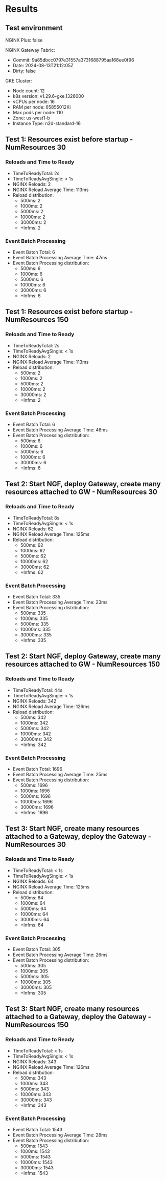 # Results

## Test environment

NGINX Plus: false

NGINX Gateway Fabric:

- Commit: 9a85dbcc0797e31557a3731688795aa166ee0f96
- Date: 2024-08-13T21:12:05Z
- Dirty: false

GKE Cluster:

- Node count: 12
- k8s version: v1.29.6-gke.1326000
- vCPUs per node: 16
- RAM per node: 65855012Ki
- Max pods per node: 110
- Zone: us-west1-b
- Instance Type: n2d-standard-16

## Test 1: Resources exist before startup - NumResources 30

### Reloads and Time to Ready

- TimeToReadyTotal: 2s
- TimeToReadyAvgSingle: < 1s
- NGINX Reloads: 2
- NGINX Reload Average Time: 113ms
- Reload distribution:
	- 500ms: 2
	- 1000ms: 2
	- 5000ms: 2
	- 10000ms: 2
	- 30000ms: 2
	- +Infms: 2

### Event Batch Processing

- Event Batch Total: 6
- Event Batch Processing Average Time: 47ms
- Event Batch Processing distribution:
	- 500ms: 6
	- 1000ms: 6
	- 5000ms: 6
	- 10000ms: 6
	- 30000ms: 6
	- +Infms: 6


## Test 1: Resources exist before startup - NumResources 150

### Reloads and Time to Ready

- TimeToReadyTotal: 2s
- TimeToReadyAvgSingle: < 1s
- NGINX Reloads: 2
- NGINX Reload Average Time: 113ms
- Reload distribution:
	- 500ms: 2
	- 1000ms: 2
	- 5000ms: 2
	- 10000ms: 2
	- 30000ms: 2
	- +Infms: 2

### Event Batch Processing

- Event Batch Total: 6
- Event Batch Processing Average Time: 46ms
- Event Batch Processing distribution:
	- 500ms: 6
	- 1000ms: 6
	- 5000ms: 6
	- 10000ms: 6
	- 30000ms: 6
	- +Infms: 6


## Test 2: Start NGF, deploy Gateway, create many resources attached to GW - NumResources 30

### Reloads and Time to Ready

- TimeToReadyTotal: 8s
- TimeToReadyAvgSingle: < 1s
- NGINX Reloads: 62
- NGINX Reload Average Time: 125ms
- Reload distribution:
	- 500ms: 62
	- 1000ms: 62
	- 5000ms: 62
	- 10000ms: 62
	- 30000ms: 62
	- +Infms: 62

### Event Batch Processing

- Event Batch Total: 335
- Event Batch Processing Average Time: 23ms
- Event Batch Processing distribution:
	- 500ms: 335
	- 1000ms: 335
	- 5000ms: 335
	- 10000ms: 335
	- 30000ms: 335
	- +Infms: 335


## Test 2: Start NGF, deploy Gateway, create many resources attached to GW - NumResources 150

### Reloads and Time to Ready

- TimeToReadyTotal: 44s
- TimeToReadyAvgSingle: < 1s
- NGINX Reloads: 342
- NGINX Reload Average Time: 126ms
- Reload distribution:
	- 500ms: 342
	- 1000ms: 342
	- 5000ms: 342
	- 10000ms: 342
	- 30000ms: 342
	- +Infms: 342

### Event Batch Processing

- Event Batch Total: 1696
- Event Batch Processing Average Time: 25ms
- Event Batch Processing distribution:
	- 500ms: 1696
	- 1000ms: 1696
	- 5000ms: 1696
	- 10000ms: 1696
	- 30000ms: 1696
	- +Infms: 1696


## Test 3: Start NGF, create many resources attached to a Gateway, deploy the Gateway - NumResources 30

### Reloads and Time to Ready

- TimeToReadyTotal: < 1s
- TimeToReadyAvgSingle: < 1s
- NGINX Reloads: 64
- NGINX Reload Average Time: 125ms
- Reload distribution:
	- 500ms: 64
	- 1000ms: 64
	- 5000ms: 64
	- 10000ms: 64
	- 30000ms: 64
	- +Infms: 64

### Event Batch Processing

- Event Batch Total: 305
- Event Batch Processing Average Time: 26ms
- Event Batch Processing distribution:
	- 500ms: 305
	- 1000ms: 305
	- 5000ms: 305
	- 10000ms: 305
	- 30000ms: 305
	- +Infms: 305


## Test 3: Start NGF, create many resources attached to a Gateway, deploy the Gateway - NumResources 150

### Reloads and Time to Ready

- TimeToReadyTotal: < 1s
- TimeToReadyAvgSingle: < 1s
- NGINX Reloads: 343
- NGINX Reload Average Time: 126ms
- Reload distribution:
	- 500ms: 343
	- 1000ms: 343
	- 5000ms: 343
	- 10000ms: 343
	- 30000ms: 343
	- +Infms: 343

### Event Batch Processing

- Event Batch Total: 1543
- Event Batch Processing Average Time: 28ms
- Event Batch Processing distribution:
	- 500ms: 1543
	- 1000ms: 1543
	- 5000ms: 1543
	- 10000ms: 1543
	- 30000ms: 1543
	- +Infms: 1543
